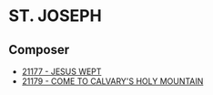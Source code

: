 # ST. JOSEPH

## Composer

- [21177 - JESUS WEPT](/hymns/21177.md)
- [21179 - COME TO CALVARY'S HOLY MOUNTAIN](/hymns/21179.md)

